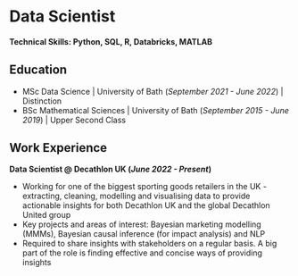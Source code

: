 # Data Scientist

#### Technical Skills: Python, SQL, R, Databricks, MATLAB

## Education					       		
- MSc Data Science | University of Bath (_September 2021 - June 2022_) | Distinction
- BSc Mathematical Sciences | University of Bath (_September 2015 - June 2019_) | Upper Second Class

## Work Experience
**Data Scientist @ Decathlon UK (_June 2022 - Present_)**
- Working for one of the biggest sporting goods retailers in the UK - extracting, cleaning, modelling and visualising data to provide actionable insights for both Decathlon UK and the global Decathlon United group
- Key projects and areas of interest: Bayesian marketing modelling (MMMs), Bayesian causal inference (for impact analysis) and NLP
- Required to share insights with stakeholders on a regular basis. A big part of the role is finding effective and concise ways of providing insights
